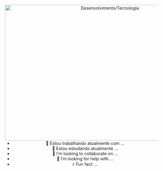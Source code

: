 <div align="center">
    <img width="675" height="450" align="right" title="Desenvolvimento/Tecnologia" src="[Desenvolvimento back-end](https://techvify-software.com/wp-content/uploads/2023/07/backend.png)"/>
<div>

- 🔭 Estou trabalhando atualmente com ...
- 🌱 Estou estudando atualmente ...
- 👯 I’m looking to collaborate on ...
- 🤔 I’m looking for help with ...
- ⚡ Fun fact: ...
